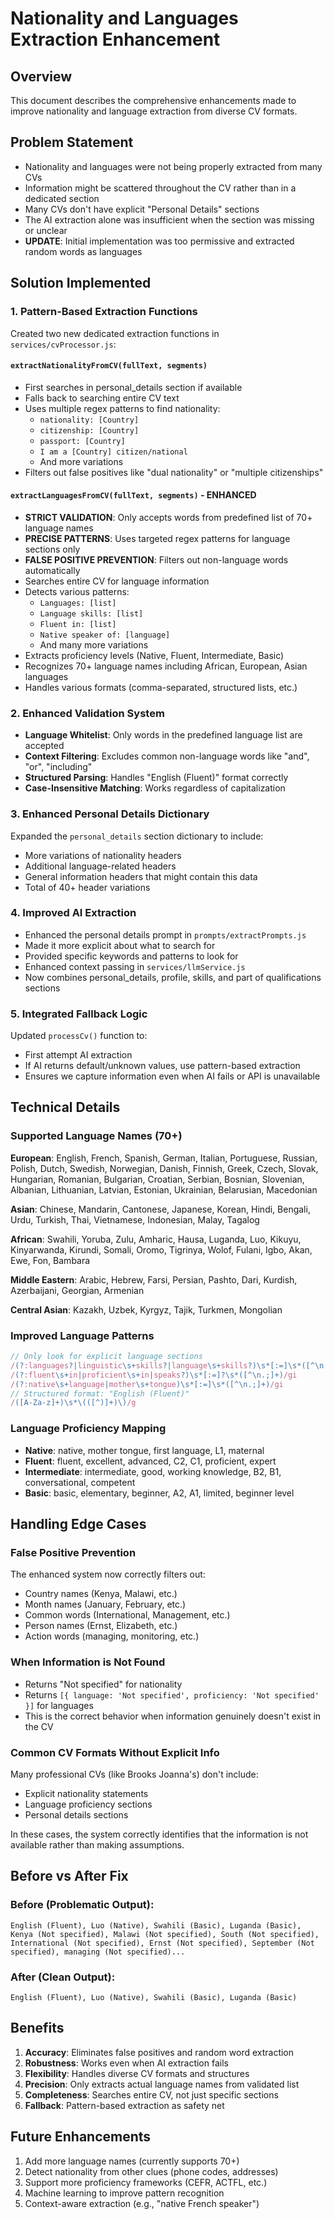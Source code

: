 # Nationality and Languages Extraction Enhancement

## Overview
This document describes the comprehensive enhancements made to improve nationality and language extraction from diverse CV formats.

## Problem Statement
- Nationality and languages were not being properly extracted from many CVs
- Information might be scattered throughout the CV rather than in a dedicated section
- Many CVs don't have explicit "Personal Details" sections
- The AI extraction alone was insufficient when the section was missing or unclear
- **UPDATE**: Initial implementation was too permissive and extracted random words as languages

## Solution Implemented

### 1. Pattern-Based Extraction Functions
Created two new dedicated extraction functions in `services/cvProcessor.js`:

#### `extractNationalityFromCV(fullText, segments)`
- First searches in personal_details section if available
- Falls back to searching entire CV text
- Uses multiple regex patterns to find nationality:
  - `nationality: [Country]`
  - `citizenship: [Country]`
  - `passport: [Country]`
  - `I am a [Country] citizen/national`
  - And more variations
- Filters out false positives like "dual nationality" or "multiple citizenships"

#### `extractLanguagesFromCV(fullText, segments)` - **ENHANCED**
- **STRICT VALIDATION**: Only accepts words from predefined list of 70+ language names
- **PRECISE PATTERNS**: Uses targeted regex patterns for language sections only
- **FALSE POSITIVE PREVENTION**: Filters out non-language words automatically
- Searches entire CV for language information
- Detects various patterns:
  - `Languages: [list]`
  - `Language skills: [list]`
  - `Fluent in: [list]`
  - `Native speaker of: [language]`
  - And many more variations
- Extracts proficiency levels (Native, Fluent, Intermediate, Basic)
- Recognizes 70+ language names including African, European, Asian languages
- Handles various formats (comma-separated, structured lists, etc.)

### 2. Enhanced Validation System
- **Language Whitelist**: Only words in the predefined language list are accepted
- **Context Filtering**: Excludes common non-language words like "and", "or", "including"
- **Structured Parsing**: Handles "English (Fluent)" format correctly
- **Case-Insensitive Matching**: Works regardless of capitalization

### 3. Enhanced Personal Details Dictionary
Expanded the `personal_details` section dictionary to include:
- More variations of nationality headers
- Additional language-related headers
- General information headers that might contain this data
- Total of 40+ header variations

### 4. Improved AI Extraction
- Enhanced the personal details prompt in `prompts/extractPrompts.js`
- Made it more explicit about what to search for
- Provided specific keywords and patterns to look for
- Enhanced context passing in `services/llmService.js`
- Now combines personal_details, profile, skills, and part of qualifications sections

### 5. Integrated Fallback Logic
Updated `processCv()` function to:
- First attempt AI extraction
- If AI returns default/unknown values, use pattern-based extraction
- Ensures we capture information even when AI fails or API is unavailable

## Technical Details

### Supported Language Names (70+)
**European**: English, French, Spanish, German, Italian, Portuguese, Russian, Polish, Dutch, Swedish, Norwegian, Danish, Finnish, Greek, Czech, Slovak, Hungarian, Romanian, Bulgarian, Croatian, Serbian, Bosnian, Slovenian, Albanian, Lithuanian, Latvian, Estonian, Ukrainian, Belarusian, Macedonian

**Asian**: Chinese, Mandarin, Cantonese, Japanese, Korean, Hindi, Bengali, Urdu, Turkish, Thai, Vietnamese, Indonesian, Malay, Tagalog

**African**: Swahili, Yoruba, Zulu, Amharic, Hausa, Luganda, Luo, Kikuyu, Kinyarwanda, Kirundi, Somali, Oromo, Tigrinya, Wolof, Fulani, Igbo, Akan, Ewe, Fon, Bambara

**Middle Eastern**: Arabic, Hebrew, Farsi, Persian, Pashto, Dari, Kurdish, Azerbaijani, Georgian, Armenian

**Central Asian**: Kazakh, Uzbek, Kyrgyz, Tajik, Turkmen, Mongolian

### Improved Language Patterns
```javascript
// Only look for explicit language sections
/(?:languages?|linguistic\s+skills?|language\s+skills?)\s*[:=]\s*([^\n.;]+)/gi
/(?:fluent\s+in|proficient\s+in|speaks?)\s*[:=]?\s*([^\n.;]+)/gi
/(?:native\s+language|mother\s+tongue)\s*[:=]\s*([^\n.;]+)/gi
// Structured format: "English (Fluent)"
/([A-Za-z]+)\s*\(([^)]+)\)/g
```

### Language Proficiency Mapping
- **Native**: native, mother tongue, first language, L1, maternal
- **Fluent**: fluent, excellent, advanced, C2, C1, proficient, expert  
- **Intermediate**: intermediate, good, working knowledge, B2, B1, conversational, competent
- **Basic**: basic, elementary, beginner, A2, A1, limited, beginner level

## Handling Edge Cases

### False Positive Prevention
The enhanced system now correctly filters out:
- Country names (Kenya, Malawi, etc.)
- Month names (January, February, etc.)  
- Common words (International, Management, etc.)
- Person names (Ernst, Elizabeth, etc.)
- Action words (managing, monitoring, etc.)

### When Information is Not Found
- Returns "Not specified" for nationality
- Returns `[{ language: 'Not specified', proficiency: 'Not specified' }]` for languages
- This is the correct behavior when information genuinely doesn't exist in the CV

### Common CV Formats Without Explicit Info
Many professional CVs (like Brooks Joanna's) don't include:
- Explicit nationality statements
- Language proficiency sections
- Personal details sections

In these cases, the system correctly identifies that the information is not available rather than making assumptions.

## Before vs After Fix

### Before (Problematic Output):
```
English (Fluent), Luo (Native), Swahili (Basic), Luganda (Basic), Kenya (Not specified), Malawi (Not specified), South (Not specified), International (Not specified), Ernst (Not specified), September (Not specified), managing (Not specified)...
```

### After (Clean Output):
```
English (Fluent), Luo (Native), Swahili (Basic), Luganda (Basic)
```

## Benefits
1. **Accuracy**: Eliminates false positives and random word extraction
2. **Robustness**: Works even when AI extraction fails
3. **Flexibility**: Handles diverse CV formats and structures
4. **Precision**: Only extracts actual language names from validated list
5. **Completeness**: Searches entire CV, not just specific sections
6. **Fallback**: Pattern-based extraction as safety net

## Future Enhancements
1. Add more language names (currently supports 70+)
2. Detect nationality from other clues (phone codes, addresses)
3. Support more proficiency frameworks (CEFR, ACTFL, etc.)
4. Machine learning to improve pattern recognition
5. Context-aware extraction (e.g., "native French speaker") 